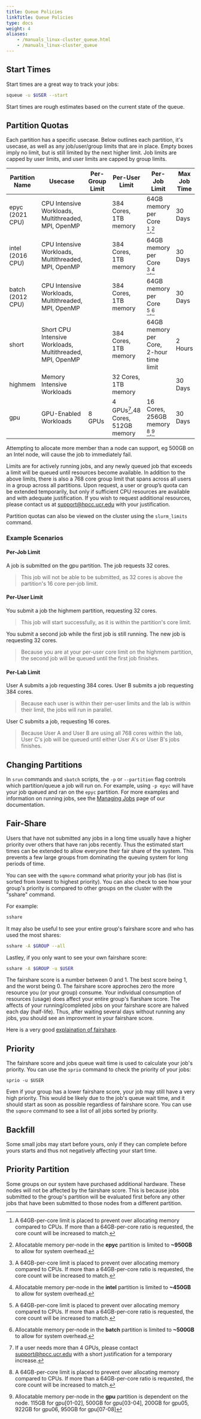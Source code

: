 ```yaml
---
title: Queue Policies
linkTitle: Queue Policies
type: docs
weight: 4
aliases:
    - /manuals_linux-cluster_queue.html
    - /manuals_linux-cluster_queue
---
```


## Start Times
Start times are a great way to track your jobs:
```bash
squeue -u $USER --start
```
Start times are rough estimates based on the current state of the queue.

## Partition Quotas

Each partition has a specific usecase. Below outlines each partition, it's usecase, as well as any job/user/group limits that are in place.
Empty boxes imply no limit, but is still limited by the next higher limit. Job limits are capped by user limits, and user limits are capped by group limits.

| Partition Name   | Usecase                                                   | Per-Group Limit | Per-User Limit         | Per-Job Limit                             | Max Job Time |
|------------------|-----------------------------------------------------------|-----------------|------------------------|-------------------------------------------|--------------|
| epyc (2021 CPU)  | CPU Intensive Workloads, Multithreaded, MPI, OpenMP       |                 | 384 Cores, 1TB memory  | 64GB memory per Core [^1],[^4]            | 30 Days      |
| intel (2016 CPU) | CPU Intensive Workloads, Multithreaded, MPI, OpenMP       |                 | 384 Cores, 1TB memory  | 64GB memory per Core [^1],[^3]            | 30 Days      |
| batch (2012 CPU) | CPU Intensive Workloads, Multithreaded, MPI, OpenMP       |                 | 384 Cores, 1TB memory  | 64GB memory per Core [^1],[^2]            | 30 Days      |
| short            | Short CPU Intensive Workloads, Multithreaded, MPI, OpenMP |                 | 384 Cores, 1TB memory  | 64GB memory per Core, 2-hour time limit   | 2 Hours      |
| highmem          | Memory Intensive Workloads                                |                 | 32 Cores, 1TB memory   |                                           | 30 Days      |
| gpu              | GPU-Enabled Workloads                                     | 8 GPUs          | 4 GPUs[^6],48 Cores, 512GB memory | 16 Cores, 256GB memory [^1],[^5]          | 30 Days      |

 [^1]: A 64GB-per-core limit is placed to prevent over allocating memory compared to CPUs. If more than a 64GB-per-core ratio is requested, the core count will be increased to match.  
 [^2]: Allocatable memory per-node in the **batch** partition is limited to **~500GB** to allow for system overhead.  
 [^3]: Allocatable memory per-node in the **intel** partition is limited to **~450GB** to allow for system overhead.  
 [^4]: Allocatable memory per-node in the **epyc** partition is limited to **~950GB** to allow for system overhead.  
 [^5]: Allocatable memory per-node in the **gpu** partition is dependent on the node. 115GB for gpu[01-02], 500GB for gpu[03-04], 200GB for gpu05, 922GB for gpu06, 950GB for gpu[07-08]  
 [^6]: If a user needs more than 4 GPUs, please contact support@hpcc.ucr.edu with a short justification for a temporary increase.
 
 Attempting to allocate more member than a node can support, eg 500GB on an Intel node, will cause the job to immediately fail.  

Limits are for actively running jobs, and any newly queued job that exceeds a limit will be queued until resources become available. In addition
to the above limits, there is also a 768 core group limit that spans across all users in a group across all partitions. Upon request, a user or
group’s quota can be extended temporarily, but only if sufficient CPU resources are available and with adequate justification. If you wish to
request additional resources, please contact us at support@hpcc.ucr.edu with your justification.

Partition quotas can also be viewed on the cluster using the `slurm_limits` command.

### Example Scenarios

#### Per-Job Limit

A job is submitted on the gpu partition. The job requests 32 cores.

> This job will not be able to be submitted, as 32 cores is above the partition's 16 core per-job limit.

#### Per-User Limit

You submit a job the highmem partition, requesting 32 cores.

> This job will start successfully, as it is within the partition's core limit.

You submit a second job while the first job is still running. The new job is requesting 32 cores.

> Because you are at your per-user core limit on the highmem partition, the second job will be queued until the first job finishes.

#### Per-Lab Limit

User A submits a job requesting 384 cores. User B submits a job requesting 384 cores.

> Because each user is within their per-user limits and the lab is within their limit, the jobs will run in parallel.

User C submits a job, requesting 16 cores.

> Because User A and User B are using all 768 cores within the lab, User C's job will be queued until either User A's or User B's jobs finishes.

## Changing Partitions

In `srun` commands and `sbatch` scripts, the `-p` or `--partition` flag controls which partition/queue a job will run on. For example,
using `-p epyc` will have your job queued and ran on the `epyc` partition. For more examples and information on running jobs,
see the [Managing Jobs](https://hpcc.ucr.edu/manuals/hpc_cluster/jobs/) page of our documentation.

## Fair-Share
Users that have not submitted any jobs in a long time usually have a higher priority over others that have ran jobs recently.
Thus the estimated start times can be extended to allow everyone their fair share of the system.
This prevents a few large groups from dominating the queuing system for long periods of time.

You can see with the `sqmore` command what priority your job has (list is sorted from lowest to highest priority).
You can also check to see how your group's priority is compared to other groups on the cluster with the "sshare" command.

For example:
```bash
sshare
```

It may also be useful to see your entire group's fairshare score and who has used the most shares:
```bash
sshare -A $GROUP --all
```

Lastley, if you only want to see your own fairshare score:
```bash
sshare -A $GROUP -u $USER
```

The fairshare score is a number between 0 and 1. The best score being 1, and the worst being 0.
The fairshare score approches zero the more resource you (or your group) consume.
Your individual consumption of resources (usage) does affect your entire group's fiarshare score.
The affects of your running/completed jobs on your fairshare score are halved each day (half-life).
Thus, after waiting several days without running any jobs, you should see an improvment in your fairshare score.

Here is a very good [explaination of fairshare](https://www.rc.fas.harvard.edu/fairshare/).

## Priority
The fairshare score and jobs queue wait time is used to calculate your job's priority.
You can use the `sprio` command to check the priority of your jobs:

```
sprio -u $USER
```

Even if your group has a lower fairshare score, your job may still have a very high priority.
This would be likely due to the job's queue wait time, and it should start as soon as possible regardless of fairshare score.
You can use the `sqmore` command to see a list of all jobs sorted by priority.

## Backfill
Some small jobs may start before yours, only if they can complete before yours starts and thus not negatively affecting your start time.

## Priority Partition
Some groups on our system have purchased additional hardware. These nodes will not be affected by the fairshare score.
This is because jobs submitted to the group's partition will be evaluated first before any other jobs that have been submitted to those nodes from a different partition.
